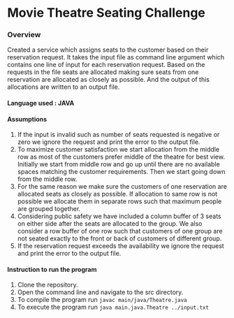 # Movie Theatre Seating Challenge
### Overview
Created a service which assigns seats to the customer based on their reservation request. It takes the input file as command line argument which contains one line of input for each reservation request. 
Based on the requests in the file seats are allocated making sure seats from one reservation are allocated as closely as possible. And the output of this allocations are written to an output file.
#### Language used : JAVA
#### Assumptions 
1. If the input is invalid such as number of seats requested is negative or zero we ignore the request and print the error to the output file.
2. To maximize customer satisfaction we start allocation from the middle row as most of the customers prefer middle of the theatre for best view. Initially we start from middle row and go up until there are no available spaces matching the customer requirements. Then we start going down from the middle row.  
3. For the same reason we make sure the customers of one reservation are allocated seats as closely as possible. If allocation to same row is not possible we allocate them in separate rows such that maximum people are grouped together.
4. Considering public safety we have included a column buffer of 3 seats on either side after the seats are allocated to the group. We also consider a row buffer of one row such that customers of one group are not seated exactly to the front or back of customers of different group.
5. If the reservation request exceeds the availability we ignore the request and print the error to the output file.

#### Instruction to run the program
1. Clone the repository.
2. Open the command line and navigate to the src directory.
3. To compile the program run `javac main/java/Theatre.java`
4. To execute the program run `java main.java.Theatre ../input.txt`


